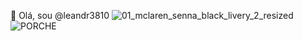 👋 Olá, sou @leandr3810
![01_mclaren_senna_black_livery_2_resized](https://github.com/user-attachments/assets/37df449d-7588-4553-8aff-7c73088b3eb6)
![PORCHE](https://github.com/user-attachments/assets/acc27200-a891-41e6-9aa8-9e65d1cab564)
